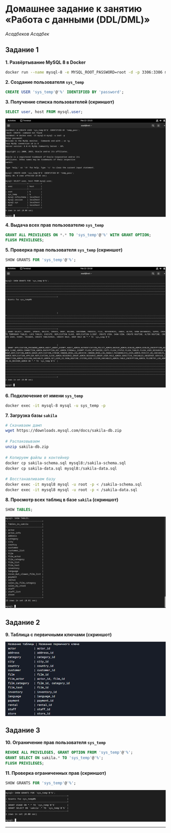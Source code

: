 # Домашнее задание к занятию «Работа с данными (DDL/DML)»
*Асадбеков Асадбек*

## Задание 1

**1. Развёртывание MySQL 8 в Docker**

```bash
docker run --name mysql-8 -e MYSQL_ROOT_PASSWORD=root -d -p 3306:3306 mysql:8.0
```

**2. Создание пользователя `sys_temp`**

```sql
CREATE USER 'sys_temp'@'%' IDENTIFIED BY 'password';
```

**3. Получение списка пользователей (скриншот)**

```sql
SELECT user, host FROM mysql.user;
```

![alt text](https://github.com/asad-bekov/hw-12/blob/main/img/1.png)

**4. Выдача всех прав пользователю `sys_temp`**

```sql
GRANT ALL PRIVILEGES ON *.* TO 'sys_temp'@'%' WITH GRANT OPTION;
FLUSH PRIVILEGES;
```

**5. Проверка прав пользователя `sys_temp` (скриншот)**

```sql
SHOW GRANTS FOR 'sys_temp'@'%';
```

![alt text](https://github.com/asad-bekov/hw-12/blob/main/img/2.png)

**6. Подключение от имени `sys_temp`**

```bash
docker exec -it mysql-8 mysql -u sys_temp -p
```

**7. Загрузка базы `sakila`**

```bash
# Скачиваем дамп 
wget https://downloads.mysql.com/docs/sakila-db.zip

# Распаковываем
unzip sakila-db.zip

# Копируем файлы в контейнер
docker cp sakila-schema.sql mysql8:/sakila-schema.sql
docker cp sakila-data.sql mysql8:/sakila-data.sql

# Восстанавливаем базу
docker exec -it mysql8 mysql -u root -p < /sakila-schema.sql
docker exec -it mysql8 mysql -u root -p < /sakila-data.sql
```

**8. Просмотр всех таблиц в базе `sakila` (скриншот)**

```sql
SHOW TABLES;
```

![alt text](https://github.com/asad-bekov/hw-12/blob/main/img/3.png)

## Задание 2

**9. Таблица с первичными ключами (скриншот)**

![alt text](https://github.com/asad-bekov/hw-12/blob/main/img/4.png)

## Задание 3

**10. Ограничение прав пользователя `sys_temp`**

```sql
REVOKE ALL PRIVILEGES, GRANT OPTION FROM 'sys_temp'@'%';
GRANT SELECT ON sakila.* TO 'sys_temp'@'%';
FLUSH PRIVILEGES;
```

**11. Проверка ограниченных прав (скриншот)**

```sql
SHOW GRANTS FOR 'sys_temp'@'%';
```

![alt text](https://github.com/asad-bekov/hw-12/blob/main/img/5.png)

---